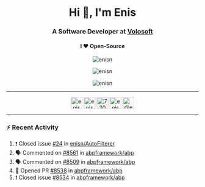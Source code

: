 <h1 align="center">Hi 👋, I'm Enis</h1>
<h3 align="center">A Software Developer at <a href="/volosoft">Volosoft</a></h3>

<h4 align="center"> I ❤ Open-Source</h4>

<p align="center"> <img src="https://komarev.com/ghpvc/?username=enisn" alt="enisn" /> </p>

<p align="center">
<img src="https://github-readme-stats.vercel.app/api/top-langs/?username=enisn&layout=compact" alt="enisn" />
</p>

<p align="center">
<img src="https://github-readme-stats.vercel.app/api?username=enisn&show_icons=true" alt="enisn" />
</p>

<hr />

<p align="center">
<a href="https://dev.to/enisn" target="blank"><img align="center" src="https://cdn.jsdelivr.net/npm/simple-icons@3.0.1/icons/dev-dot-to.svg" alt="enisn" height="30" width="30" /></a>
<a href="https://twitter.com/enisnecipoglu" target="blank"><img align="center" src="https://cdn.jsdelivr.net/npm/simple-icons@3.0.1/icons/twitter.svg" alt="enisnecipoglu" height="30" width="30" /></a>
<a href="https://stackoverflow.com/users/7200126" target="blank"><img align="center" src="https://cdn.jsdelivr.net/npm/simple-icons@3.0.1/icons/stackoverflow.svg" alt="7200126" height="30" width="30" /></a>
<a href="https://instagram.com/enisnecipoglu" target="blank"><img align="center" src="https://cdn.jsdelivr.net/npm/simple-icons@3.0.1/icons/instagram.svg" alt="enisnecipoglu" height="30" width="30" /></a>
<a href="https://medium.com/@enis.necipoglu" target="blank"><img align="center" src="https://cdn.jsdelivr.net/npm/simple-icons@3.0.1/icons/medium.svg" alt="@enis.necipoglu" height="30" width="30" /></a>
</p>

<hr />

### :zap: Recent Activity

<!--START_SECTION:activity-->
1. ❗️ Closed issue [#24](https://github.com/enisn/AutoFilterer/issues/24) in [enisn/AutoFilterer](https://github.com/enisn/AutoFilterer)
2. 🗣 Commented on [#8561](https://github.com/abpframework/abp/issues/8561) in [abpframework/abp](https://github.com/abpframework/abp)
3. 🗣 Commented on [#8509](https://github.com/abpframework/abp/issues/8509) in [abpframework/abp](https://github.com/abpframework/abp)
4. 💪 Opened PR [#8538](https://github.com/abpframework/abp/pull/8538) in [abpframework/abp](https://github.com/abpframework/abp)
5. ❗️ Closed issue [#8534](https://github.com/abpframework/abp/issues/8534) in [abpframework/abp](https://github.com/abpframework/abp)
<!--END_SECTION:activity-->
